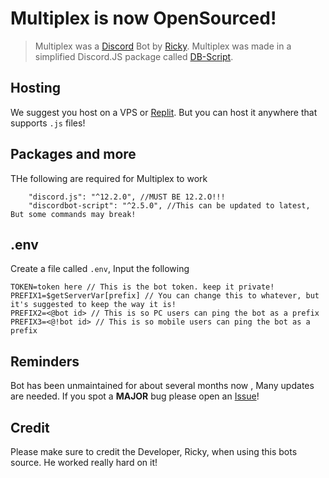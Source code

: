 # Multiplex is now OpenSourced!
> Multiplex was a [Discord](https://discord.com) Bot by [Ricky](https://github.com/RickyDana06). Multiplex was made in a simplified Discord.JS package called [DB-Script](https://www.db-script.xyz).

## Hosting
We suggest you host on a VPS or [Replit](https://replit.com). But you can host it anywhere that supports `.js` files!

## Packages and more
THe following are required for Multiplex to work
```
    "discord.js": "^12.2.0", //MUST BE 12.2.O!!!
    "discordbot-script": "^2.5.0", //This can be updated to latest, But some commands may break!
```

## .env
Create a file called `.env`, Input the following
```
TOKEN=token here // This is the bot token. keep it private!
PREFIX1=$getServerVar[prefix] // You can change this to whatever, but it's suggested to keep the way it is!
PREFIX2=<@bot id> // This is so PC users can ping the bot as a prefix
PREFIX3=<@!bot id> // This is so mobile users can ping the bot as a prefix
```

## Reminders
Bot has been unmaintained for about several months now , Many updates are needed. If you spot a **MAJOR** bug please open an [Issue](https://github.com/Ricky-JS/MultiPlex/issues)!

## Credit
Please make sure to credit the Developer, Ricky, when using this bots source. He worked really hard on it!
